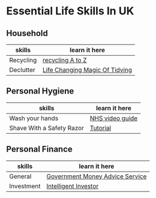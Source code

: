 # Essential Life Skills In UK

## Household

skills | learn it here
------------ | -------------
Recycling | [recycling A to Z](https://www.cityoflondon.gov.uk/services/environment-and-planning/waste-and-recycling/household-waste-and-recycling/Pages/clear-recycling-sacks.aspx)
Declutter | [Life Changing Magic Of Tidying](https://www.amazon.com/Life-Changing-Magic-Tidying-effective-clutter/dp/0091955106/ref=tmm_pap_swatch_0?_encoding=UTF8&qid=1587211662&sr=8-1)

## Personal Hygiene

skills | learn it here
------------ | -------------
Wash your hands | [NHS video guide](https://www.nhs.uk/live-well/healthy-body/best-way-to-wash-your-hands/)
Shave With a Safety Razor | [Tutorial](https://www.youtube.com/watch?v=ps88RU_BXlA)

## Personal Finance

skills | learn it here
------------ | -------------
General | [Government Money Advice Service](https://www.moneyadviceservice.org.uk/)
Investment | [Intelligent Investor](https://www.amazon.co.uk/dp/0060555661?tag=duc08-21&linkCode=osi&th=1&psc=1)

